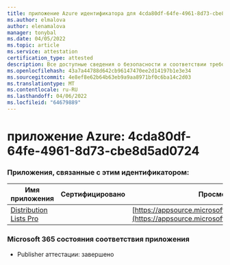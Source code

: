 ```yaml
---
title: приложение Azure идентификатора для 4cda80df-64fe-4961-8d73-cbe8d5ad0724
ms.author: elmalova
author: elenamalova
manager: tonybal
ms.date: 04/05/2022
ms.topic: article
ms.service: attestation
certification_type: attested
description: Все доступные сведения о безопасности и соответствии требованиям для 4cda80df-64fe-4961-8d73-cbe8d5ad0724.
ms.openlocfilehash: 43a7a44788d642cb96147470ee2d14197b1e3e34
ms.sourcegitcommit: 4e8ef8e62b64b63eb9a9aa8971bf0c6ba14c2d03
ms.translationtype: MT
ms.contentlocale: ru-RU
ms.lasthandoff: 04/06/2022
ms.locfileid: "64679889"
---
```

# <a name="azure-app-id-4cda80df-64fe-4961-8d73-cbe8d5ad0724"></a>приложение Azure: 4cda80df-64fe-4961-8d73-cbe8d5ad0724


### <a name="apps-associated-with-this-id"></a>Приложения, связанные с этим идентификатором:
| **Имя приложения** | **Сертифицировано** | **Просмотр в AppSource** |
|--------------|---------------|-----------------------|
| [Distribution Lists Pro](../forward/WA200002977.md) |  | [https://appsource.microsoft.com/product/office/WA200002977](https://appsource.microsoft.com/product/office/WA200002977) |

### <a name="microsoft-365-app-compliance-status"></a>Microsoft 365 состояния соответствия приложения
- Publisher аттестации: завершено
